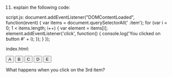 11. explain the following code:

script.js:
document.addEventListener("DOMContentLoaded", function(event) {
    var items = document.querySelectorAll(' .item');
    for (var i = 0; 1 < items.length; i++) {
      var element = items[i];
      element.addEventListener('click', function() {
      	console.log('You clicked on button #' + i);
    	});
    }
});

index.html:
<!doctype html>
<html lang=en>
<head>
  <meta charset=utf-8>
  <title>Test</title>
  <script sro="script.is"></script>
</head>
<body>
  <button class="item">A</button>
  <button class="item">B</button>
  <button class="item">C</button>
  <button class="item">D</button>
  <button class="item">E</button>
</body>
</html>

What happens when you click on the 3rd item?